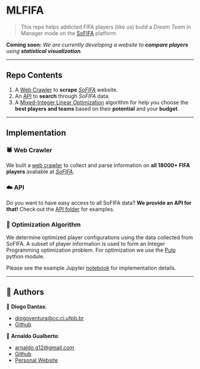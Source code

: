 # MLFIFA
> This repo helps addicted FIFA players (like us) build a _Dream Team_ in Manager mode on the [SoFIFA](https://sofifa.com) platform.

**Coming soon:**
*We are currently developing a website to __compare players__ using __statistical visualization__.*

---
## Repo Contents

1. A [Web Crawler](src/sofifa_parser) to __scrape__ [_SoFIFA_](https://sofifa.com) website.
2. An [API](http://sofifa-api.herokuapp.com/api/v1/players/) to __search__ through _SoFIFA_ data.
3. A [Mixed-Integer Linear Optimization](https://en.wikipedia.org/wiki/Integer_programming) algorithm for help you choose the __best players and teams__ based on their __potential__ and your __budget__.

---
## Implementation

### 🕷️ Web Crawler

We built a [web crawler](src/sofifa_parser) to collect and parse information on __all 18000+ FIFA players__ avaliable at [_SoFIFA_](https://sofifa.com).

### ☁️ API

Do you want to have easy access to all SoFIFA data?  __We provide an API for that!__
Check out the [API folder](src/sofifa_api) for examples.

### 🎯 Optimization Algorithm

We determine optimized player configurations using the data collected from SoFIFA. A subset of player information is used to form an Integer Programming optimization problem. For optimization we use the [Pulp](https://pythonhosted.org/PuLP/pulp.html#module-pulp) python module.

Please see the example Jupyter [notebook](src/python/Model.ipynb) for implementation details.

---
## 👥 Authors

🧔 __Diogo Dantas__:

* diogoventura@cc.ci.ufpb.br
* [Github](https://github.com/DiogoDantas)

🤵 __Arnaldo Gualberto__:

* arnaldo.g12@gmail.com
* [Github](https://github.com/arnaldog12)
* [Personal Website](http://arnaldogualberto.com)
